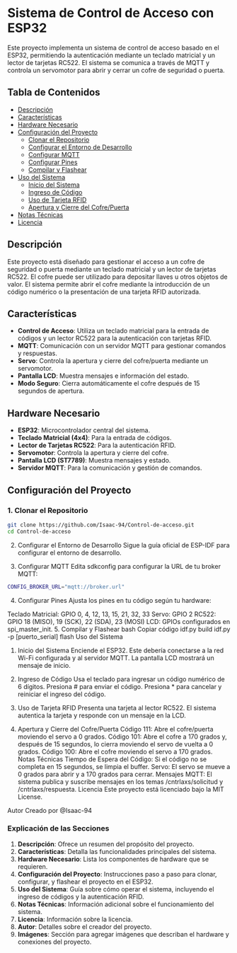 # Sistema de Control de Acceso con ESP32

Este proyecto implementa un sistema de control de acceso basado en el ESP32, permitiendo la autenticación mediante un teclado matricial y un lector de tarjetas RC522. El sistema se comunica a través de MQTT y controla un servomotor para abrir y cerrar un cofre de seguridad o puerta.

## Tabla de Contenidos

- [Descripción](#descripción)
- [Características](#características)
- [Hardware Necesario](#hardware-necesario)
- [Configuración del Proyecto](#configuración-del-proyecto)
  - [Clonar el Repositorio](#1-clonar-el-repositorio)
  - [Configurar el Entorno de Desarrollo](#2-configurar-el-entorno-de-desarrollo)
  - [Configurar MQTT](#3-configurar-mqtt)
  - [Configurar Pines](#4-configurar-pines)
  - [Compilar y Flashear](#5-compilar-y-flashear)
- [Uso del Sistema](#uso-del-sistema)
  - [Inicio del Sistema](#1-inicio-del-sistema)
  - [Ingreso de Código](#2-ingreso-de-código)
  - [Uso de Tarjeta RFID](#3-uso-de-tarjeta-rfid)
  - [Apertura y Cierre del Cofre/Puerta](#4-apertura-y-cierre-del-cofrepuerta)
- [Notas Técnicas](#notas-técnicas)
- [Licencia](#licencia)

## Descripción

Este proyecto está diseñado para gestionar el acceso a un cofre de seguridad o puerta mediante un teclado matricial y un lector de tarjetas RC522. El cofre puede ser utilizado para depositar llaves u otros objetos de valor. El sistema permite abrir el cofre mediante la introducción de un código numérico o la presentación de una tarjeta RFID autorizada.

## Características

- **Control de Acceso**: Utiliza un teclado matricial para la entrada de códigos y un lector RC522 para la autenticación con tarjetas RFID.
- **MQTT**: Comunicación con un servidor MQTT para gestionar comandos y respuestas.
- **Servo**: Controla la apertura y cierre del cofre/puerta mediante un servomotor.
- **Pantalla LCD**: Muestra mensajes e información del estado.
- **Modo Seguro**: Cierra automáticamente el cofre después de 15 segundos de apertura.

## Hardware Necesario

- **ESP32**: Microcontrolador central del sistema.
- **Teclado Matricial (4x4)**: Para la entrada de códigos.
- **Lector de Tarjetas RC522**: Para la autenticación RFID.
- **Servomotor**: Controla la apertura y cierre del cofre.
- **Pantalla LCD (ST7789)**: Muestra mensajes y estado.
- **Servidor MQTT**: Para la comunicación y gestión de comandos.

## Configuración del Proyecto

### 1. Clonar el Repositorio

```bash
git clone https://github.com/Isaac-94/Control-de-acceso.git
cd Control-de-acceso
```

2. Configurar el Entorno de Desarrollo
Sigue la guía oficial de ESP-IDF para configurar el entorno de desarrollo.

3. Configurar MQTT
Edita sdkconfig para configurar la URL de tu broker MQTT:
```bash
CONFIG_BROKER_URL="mqtt://broker.url"
```
4. Configurar Pines
Ajusta los pines en tu código según tu hardware:

Teclado Matricial: GPIO 0, 4, 12, 13, 15, 21, 32, 33
Servo: GPIO 2
RC522: GPIO 18 (MISO), 19 (SCK), 22 (SDA), 23 (MOSI)
LCD: GPIOs configurados en spi_master_init.
5. Compilar y Flashear
bash
Copiar código
idf.py build
idf.py -p [puerto_serial] flash
Uso del Sistema
1. Inicio del Sistema
Enciende el ESP32. Este debería conectarse a la red Wi-Fi configurada y al servidor MQTT. La pantalla LCD mostrará un mensaje de inicio.

2. Ingreso de Código
Usa el teclado para ingresar un código numérico de 6 dígitos.
Presiona # para enviar el código.
Presiona * para cancelar y reiniciar el ingreso del código.
3. Uso de Tarjeta RFID
Presenta una tarjeta al lector RC522.
El sistema autentica la tarjeta y responde con un mensaje en la LCD.
4. Apertura y Cierre del Cofre/Puerta
Código 111: Abre el cofre/puerta moviendo el servo a 0 grados.
Código 101: Abre el cofre a 170 grados y, después de 15 segundos, lo cierra moviendo el servo de vuelta a 0 grados.
Código 100: Abre el cofre moviendo el servo a 170 grados.
Notas Técnicas
Tiempo de Espera del Código: Si el código no se completa en 15 segundos, se limpia el buffer.
Servo: El servo se mueve a 0 grados para abrir y a 170 grados para cerrar.
Mensajes MQTT: El sistema publica y suscribe mensajes en los temas /cntrlaxs/solicitud y /cntrlaxs/respuesta.
Licencia
Este proyecto está licenciado bajo la MIT License.

Autor
Creado por @Isaac-94


### Explicación de las Secciones

1. **Descripción**: Ofrece un resumen del propósito del proyecto.
2. **Características**: Detalla las funcionalidades principales del sistema.
3. **Hardware Necesario**: Lista los componentes de hardware que se requieren.
4. **Configuración del Proyecto**: Instrucciones paso a paso para clonar, configurar, y flashear el proyecto en el ESP32.
5. **Uso del Sistema**: Guía sobre cómo operar el sistema, incluyendo el ingreso de códigos y la autenticación RFID.
6. **Notas Técnicas**: Información adicional sobre el funcionamiento del sistema.
7. **Licencia**: Información sobre la licencia.
8. **Autor**: Detalles sobre el creador del proyecto.
9. **Imágenes**: Sección para agregar imágenes que describan el hardware y conexiones del proyecto.


